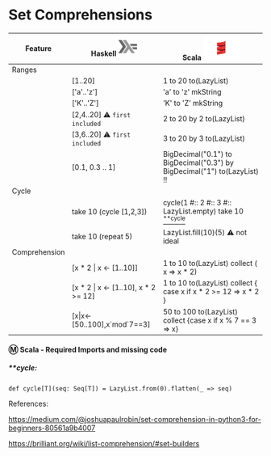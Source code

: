 # Set Comprehensions


| Feature         | Haskell <sup><img src="../images/602px-Haskell-Logo.svg.png" width=37 height=26><img></sup> | Scala <img src="../images/Scala_logo.png" width=72px height=50px><img> |
|-----------------|-----------------------------------------|--------------------------------------------------------|
| Ranges          |                                         |                                                       |
|                 | [1..20]                                 | 1 to 20 to(LazyList)                                        |
|                 | ['a'..'z']                              | 'a' to 'z' mkString                                   |
|                 | ['K'..'Z']                              | 'K' to 'Z' mkString                                   |
|                 | [2,4..20]  :warning: `first included`   | 2 to 20 by 2 to(LazyList)                                   |
|                 | [3,6..20]  :warning: `first included`   | 3 to 20 by 3 to(LazyList)                                   |
|                 | [0.1, 0.3 .. 1]        | BigDecimal("0.1") to BigDecimal("0.3") by BigDecimal("1") to(LazyList) :bangbang:|
| Cycle           |                                         |                                                       |
|                 | take 10 (cycle [1,2,3])                 | cycle(1 #:: 2 #:: 3 #:: LazyList.empty) take 10 [<sup>**cycle</sup>](#cycle) |
|                 | take 10 (repeat 5)                      | LazyList.fill(10)(5) :warning: not ideal                       |
| Comprehension   |                                         |                                                                |
|                 | [x * 2 \| x <- [1..10]]                 | 1 to 10 to(LazyList) collect ( x => x * 2)                     |
|                 | [x * 2 \| x <- [1..10], x * 2 >= 12]    | 1 to 10 to(LazyList) collect { case x if x * 2 >= 12 => x * 2 }|
|                 | [x\|x<-[50..100],x\`mod\`7==3]     | 50 to 100 to(LazyList) collect {case x if x % 7 == 3 => x}     |



#### :m: Scala - Required Imports and missing code
    
##### **cycle: 
    def cycle[T](seq: Seq[T]) = LazyList.from(0).flatten(_ => seq)




References: 

https://medium.com/@joshuapaulrobin/set-comprehension-in-python3-for-beginners-80561a9b4007

https://brilliant.org/wiki/list-comprehension/#set-builders
